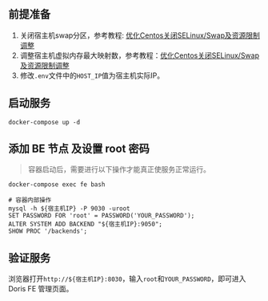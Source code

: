 ## 前提准备

1. 关闭宿主机swap分区，参考教程: [优化Centos关闭SELinux/Swap及资源限制调整](https://liboshuai.icu/pages/d040eabd/#%E5%85%B3%E9%97%AD-Swap-%E5%88%86%E5%8C%BA)
2. 调整宿主机虚拟内存最大映射数，参考教程：[优化Centos关闭SELinux/Swap及资源限制调整](https://liboshuai.icu/pages/d040eabd/#%E8%B0%83%E6%95%B4-vm-max-map-count%EF%BC%88%E8%99%9A%E6%8B%9F%E5%86%85%E5%AD%98%E6%9C%80%E5%A4%A7%E6%98%A0%E5%B0%84%E6%95%B0%EF%BC%89)
3. 修改`.env`文件中的`HOST_IP`值为宿主机实际IP。

## 启动服务

```shell
docker-compose up -d
```

## 添加 BE 节点 及设置 root 密码

> 容器启动后，需要进行以下操作才能真正使服务正常运行。

```shell
docker-compose exec fe bash

# 容器内部操作
mysql -h ${宿主机IP} -P 9030 -uroot
SET PASSWORD FOR 'root' = PASSWORD('YOUR_PASSWORD');
ALTER SYSTEM ADD BACKEND "${宿主机IP}:9050";
SHOW PROC '/backends';
```

## 验证服务

浏览器打开`http://${宿主机IP}:8030`，输入`root`和`YOUR_PASSWORD`，即可进入 Doris FE 管理页面。
